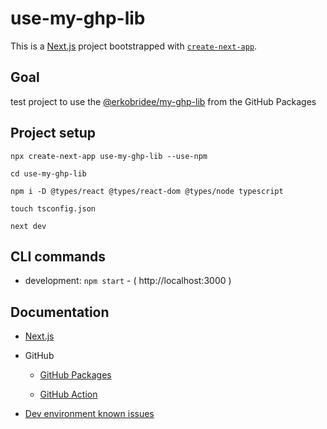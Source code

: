 # use-my-ghp-lib

This is a [Next.js](https://nextjs.org/) project bootstrapped with [`create-next-app`](https://github.com/vercel/next.js/tree/canary/packages/create-next-app).

## Goal

test project to use the [@erkobridee/my-ghp-lib](https://github.com/erkobridee/my-ghp-lib) from the GitHub Packages

## Project setup

```
npx create-next-app use-my-ghp-lib --use-npm

cd use-my-ghp-lib

npm i -D @types/react @types/react-dom @types/node typescript

touch tsconfig.json

next dev
```

## CLI commands

- development: `npm start` - ( http://localhost:3000 )

## Documentation

- [Next.js](docs/nextjs.md)

- GitHub

  - [GitHub Packages](docs/github-packages.md)

  - [GitHub Action](docs/github-actions.md)

- [Dev environment known issues](docs/dev-env-known-issues.md)
